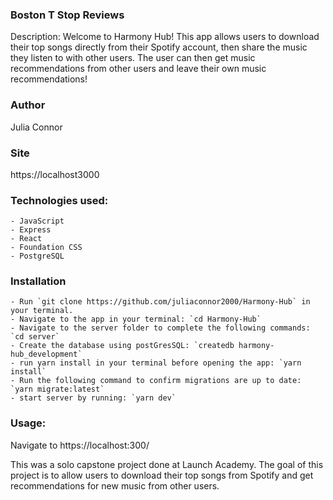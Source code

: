### Boston T Stop Reviews
Description: Welcome to Harmony Hub! This app allows users to download their top songs directly from their Spotify account, then share the music they listen to with other users. The user can then get music recommendations from other users and leave their own music recommendations!

### Author
Julia Connor

### Site
https://localhost3000

### Technologies used: 
    - JavaScript
    - Express
    - React
    - Foundation CSS
    - PostgreSQL

### Installation
    - Run `git clone https://github.com/juliaconnor2000/Harmony-Hub` in your terminal.
    - Navigate to the app in your terminal: `cd Harmony-Hub`
    - Navigate to the server folder to complete the following commands: `cd server`
    - Create the database using postGresSQL: `createdb harmony-hub_development`
    - run yarn install in your terminal before opening the app: `yarn install`
    - Run the following command to confirm migrations are up to date: `yarn migrate:latest`
    - start server by running: `yarn dev`

### Usage:
Navigate to https://localhost:300/

This was a solo capstone project done at Launch Academy. The goal of this project is to allow users to download their top songs from Spotify and get recommendations for new music from other users.
